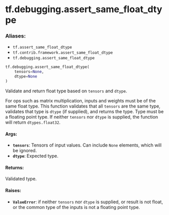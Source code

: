 <div itemscope itemtype="http://developers.google.com/ReferenceObject">
<meta itemprop="name" content="tf.debugging.assert_same_float_dtype" />
<meta itemprop="path" content="Stable" />
</div>

# tf.debugging.assert_same_float_dtype

### Aliases:

* `tf.assert_same_float_dtype`
* `tf.contrib.framework.assert_same_float_dtype`
* `tf.debugging.assert_same_float_dtype`

``` python
tf.debugging.assert_same_float_dtype(
    tensors=None,
    dtype=None
)
```

Validate and return float type based on `tensors` and `dtype`.

For ops such as matrix multiplication, inputs and weights must be of the
same float type. This function validates that all `tensors` are the same type,
validates that type is `dtype` (if supplied), and returns the type. Type must
be a floating point type. If neither `tensors` nor `dtype` is supplied,
the function will return `dtypes.float32`.

#### Args:

* <b>`tensors`</b>: Tensors of input values. Can include `None` elements, which will be
      ignored.
* <b>`dtype`</b>: Expected type.


#### Returns:

Validated type.


#### Raises:

* <b>`ValueError`</b>: if neither `tensors` nor `dtype` is supplied, or result is not
      float, or the common type of the inputs is not a floating point type.